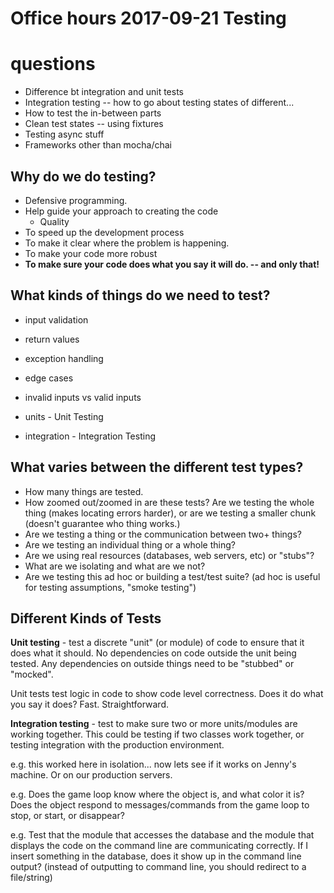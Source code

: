 # Office hours 2017-09-21 Testing

# questions

- Difference bt integration and unit tests
- Integration testing -- how to go about testing states of different...
- How to test the in-between parts
- Clean test states -- using fixtures
- Testing async stuff
- Frameworks other than mocha/chai

## Why do we do testing?

- Defensive programming.
- Help guide your approach to creating the code
  - Quality
- To speed up the development process
- To make it clear where the problem is happening.
- To make your code more robust
- **To make sure your code does what you say it will do. -- and only that!**

## What kinds of things do we need to test?

- input validation
- return values
- exception handling
- edge cases
- invalid inputs vs valid inputs

- units - Unit Testing
- integration - Integration Testing

## What varies between the different test types?

- How many things are tested.
- How zoomed out/zoomed in are these tests? Are we testing the whole thing (makes locating errors harder), or are we testing a smaller chunk (doesn't guarantee who thing works.)
- Are we testing a thing or the communication between two+ things?
- Are we testing an individual thing or a whole thing?
- Are we using real resources (databases, web servers, etc) or "stubs"?
- What are we isolating and what are we not?
- Are we testing this ad hoc or building a test/test suite? (ad hoc is useful for testing assumptions, "smoke testing")


## Different Kinds of Tests

**Unit testing** - test a discrete "unit" (or module) of code to ensure that it does what it should. No dependencies on code outside the unit being tested. Any dependencies on outside things need to be "stubbed" or "mocked".

Unit tests test logic in code to show code level correctness. Does it do what you say it does? Fast. Straightforward.

**Integration testing** - test to make sure two or more units/modules are working together. This could be testing if two classes work together, or testing integration with the production environment.

e.g. this worked here in isolation... now lets see if it works on Jenny's machine. Or on our production servers.

e.g. Does the game loop know where the object is, and what color it is? Does the object respond to messages/commands from the game loop to stop, or start, or disappear?

e.g. Test that the module that accesses the database and the module that displays the code on the command line are communicating correctly. If I insert something in the database, does it show up in the command line output? (instead of outputting to command line, you should redirect to a file/string)
